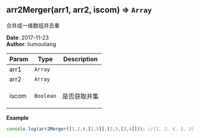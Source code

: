 ## arr2Merger(arr1, arr2, iscom) ⇒ <code>Array</code>
<p>合并成一维数组并去重</p>

**Date**: 2017-11-23  
**Author**: liumouliang  

| Param | Type | Description |
| --- | --- | --- |
| arr1 | <code>Array</code> |  |
| arr2 | <code>Array</code> |  |
| iscom | <code>Boolean</code> | <p>是否获取并集</p> |

**Example**  
```javascript
console.log(arr2Merger([1,2,4,[2,5]],[2,5,[3,4]])); //[1, 2, 4, 5, 3]
```
